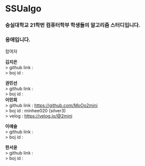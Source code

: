 # SSUalgo

### 숭실대학교 21학번 컴퓨터학부 학생들의 알고리즘 스터디입니다.
### 응애입니다.


참여자

**김지은**  
	  > github link :  
	  > boj id :  
	  
**권민선**  
	  > github link :   
      	> boj id :   
**이민희**   
	    > github link : https://github.com/MoOo2mini    
    	    > boj id : minhee020 (silver3)    
	    > velog : https://velog.io/@2mini     
	      
**이예슬**    
	  > github link :   
    	  > boj id : 
	    
**한서윤**   
	  > github link :  
    	  > boj id :   

